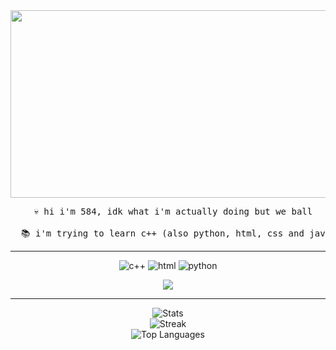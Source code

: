 <div id="header" align="center">
  <img height="300" width="5840" src="https://media.giphy.com/media/v1.Y2lkPTc5MGI3NjExbXFoaDh2Mzg1OTc4bGZzYjd6MTc5bjg5cTBmYTd0N2J3NHpqbm96NCZlcD12MV9pbnRlcm5hbF9naWZfYnlfaWQmY3Q9Zw/SdBCTQOuO2AlZYX3sM/giphy.gif"/>
</div>

<pre align="center">
  💀 hi i'm 584, idk what i'm actually doing but we ball

  📚 i'm trying to learn c++ (also python, html, css and java)
</pre>
 
 ---
 
<div align ="center">
  
![c++](https://img.shields.io/badge/c++-%2300599C.svg?style=for-the-badge&logo=c%2B%2B&logoColor=white) ![html](https://img.shields.io/badge/html5-%23E34F26.svg?style=for-the-badge&logo=html5&logoColor=white) ![python](https://img.shields.io/badge/python-3670A0?style=for-the-badge&logo=python&logoColor=ffdd54)

[![](https://visitcount.itsvg.in/api?id=584cz&icon=7&color=6)](https://visitcount.itsvg.in)

</div>

---

<div align="center">

  ![Stats](https://github-readme-stats.vercel.app/api?username=584cz&theme=tokyonight&show_icons=true&hide_border=true&count_private=false)<br/>
  ![Streak](https://github-readme-streak-stats.herokuapp.com/?user=584cz&theme=tokyonight&hide_border=true)<br/>
  ![Top Languages](https://github-readme-stats.vercel.app/api/top-langs/?username=584cz&theme=tokyonight&show_icons=true&hide_border=true&layout=compact)
</div>        
